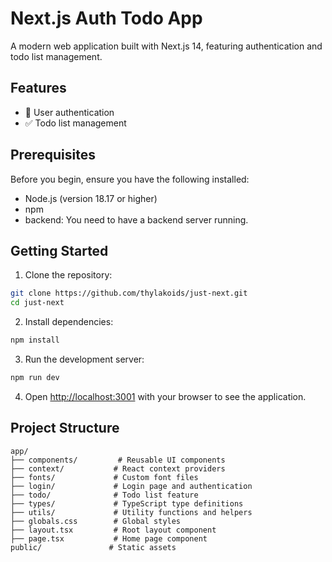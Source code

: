 # Next.js Auth Todo App

A modern web application built with Next.js 14, featuring authentication and todo list management.

## Features

- 🔐 User authentication
- ✅ Todo list management

## Prerequisites

Before you begin, ensure you have the following installed:
- Node.js (version 18.17 or higher)
- npm
- backend: You need to have a backend server running.

## Getting Started

1. Clone the repository:

```bash
git clone https://github.com/thylakoids/just-next.git
cd just-next
```

2. Install dependencies:

```bash
npm install
```

3. Run the development server:

```bash
npm run dev
```

4. Open [http://localhost:3001](http://localhost:3001) with your browser to see the application.

## Project Structure

```
app/
├── components/         # Reusable UI components
├── context/           # React context providers
├── fonts/             # Custom font files
├── login/             # Login page and authentication
├── todo/              # Todo list feature
├── types/             # TypeScript type definitions
├── utils/             # Utility functions and helpers
├── globals.css        # Global styles
├── layout.tsx         # Root layout component
├── page.tsx           # Home page component
public/               # Static assets
```